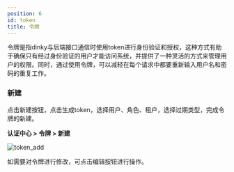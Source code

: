 ```yaml
---
position: 6
id: token
title: 令牌
---
```



令牌是指dinky与后端接口通信时使用token进行身份验证和授权，这种方式有助于确保只有经过身份验证的用户才能访问系统，并提供了一种灵活的方式来管理用户的权限。同时，通过使用令牌，可以减轻在每个请求中都要重新输入用户名和密码的重复工作。

### 新建
点击新建按钮，点击生成token，选择用户、角色、租户，选择过期类型，完成令牌的新建。

**认证中心 > 令牌 > 新建**

![token_add](http://www.aiwenmo.com/dinky/docs/test/token_add.png)

如需要对令牌进行修改，可点击编辑按钮进行操作。

